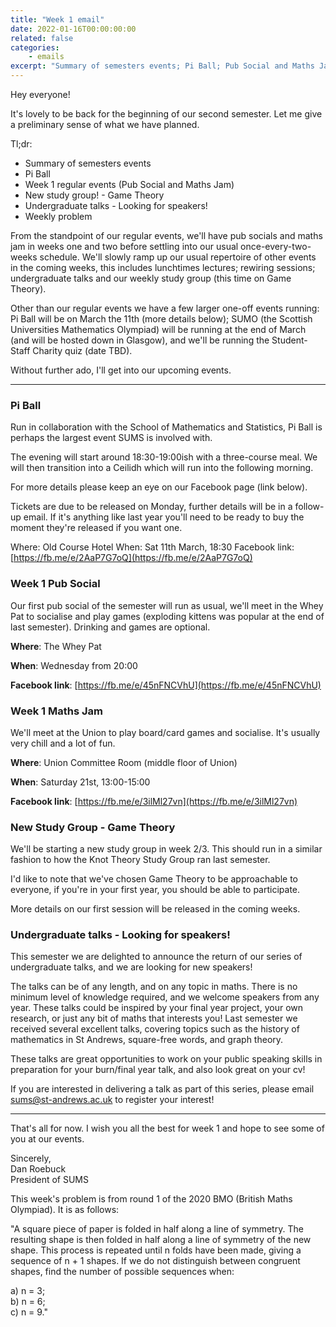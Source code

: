 ```yaml
---
title: "Week 1 email"
date: 2022-01-16T00:00:00:00
related: false
categories:
    - emails
excerpt: "Summary of semesters events; Pi Ball; Pub Social and Maths Jam; New study group! - Game Theory; Undergraduate talks - Looking for speakers!"
---
```


Hey everyone!

It's lovely to be back for the beginning of our second semester. Let me give a preliminary sense of what we have planned.

Tl;dr:
- Summary of semesters events
- Pi Ball
- Week 1 regular events (Pub Social and Maths Jam)
- New study group! - Game Theory
- Undergraduate talks - Looking for speakers!
- Weekly problem

From the standpoint of our regular events, we'll have pub socials and maths jam in weeks one and two before settling into our usual once-every-two-weeks schedule. We'll slowly ramp up our usual repertoire of other events in the coming weeks, this includes lunchtimes lectures; rewiring sessions; undergraduate talks and our weekly study group (this time on Game Theory).

Other than our regular events we have a few larger one-off events running: Pi Ball will be on March the 11th (more details below); SUMO (the Scottish Universities Mathematics Olympiad) will be running at the end of March (and will be hosted down in Glasgow), and we'll be running the Student-Staff Charity quiz (date TBD).

Without further ado, I'll get into our upcoming events.

----------------

### Pi Ball

Run in collaboration with the School of Mathematics and Statistics, Pi Ball is perhaps the largest event SUMS is involved with.

The evening will start around 18:30-19:00ish with a three-course meal. We will then transition into a Ceilidh which will run into the following morning.

For more details please keep an eye on our Facebook page (link below).

Tickets are due to be released on Monday, further details will be in a follow-up email. If it's anything like last year you'll need to be ready to buy the moment they're released if you want one.

Where: Old Course Hotel
When: Sat 11th March, 18:30
Facebook link: [https://fb.me/e/2AaP7G7oQ](https://fb.me/e/2AaP7G7oQ)


### Week 1 Pub Social

Our first pub social of the semester will run as usual, we'll meet in the Whey Pat to socialise and play games (exploding kittens was popular at the end of last semester). Drinking and games are optional.

**Where**: The Whey Pat

**When**: Wednesday from 20:00

**Facebook link**: [https://fb.me/e/45nFNCVhU](https://fb.me/e/45nFNCVhU)

### Week 1 Maths Jam

We'll meet at the Union to play board/card games and socialise. It's usually very chill and a lot of fun.

**Where**: Union Committee Room (middle floor of Union)

**When**: Saturday 21st, 13:00-15:00

**Facebook link**: [https://fb.me/e/3ilMl27vn](https://fb.me/e/3ilMl27vn)

### New Study Group - Game Theory

We'll be starting a new study group in week 2/3. This should run in a similar fashion to how the Knot Theory Study Group ran last semester.

I'd like to note that we've chosen Game Theory to be approachable to everyone, if you're in your first year, you should be able to participate.

More details on our first session will be released in the coming weeks.


### Undergraduate talks - Looking for speakers!

This semester we are delighted to announce the return of our series of undergraduate talks, and we are looking for new speakers!

The talks can be of any length, and on any topic in maths. There is no minimum level of knowledge required, and we welcome speakers from any year. These talks could be inspired by your final year project, your own research, or just any bit of maths that interests you! Last semester we received several excellent talks, covering topics such as the history of mathematics in St Andrews, square-free words, and graph theory.

These talks are great opportunities to work on your public speaking skills in preparation for your burn/final year talk, and also look great on your cv!

If you are interested in delivering a talk as part of this series, please email <sums@st-andrews.ac.uk> to register your interest!

------------

That's all for now. I wish you all the best for week 1 and hope to see some of you at our events.

Sincerely,<br>
Dan Roebuck<br>
President of SUMS


This week's problem is from round 1 of the 2020 BMO (British Maths Olympiad). It is as follows:

"A square piece of paper is folded in half along a line of symmetry. The resulting shape is then folded in half along a line of symmetry of the new shape. This process is repeated until n folds have been made, giving a sequence of n + 1 shapes. If we do not distinguish between congruent shapes, find the number of possible sequences when:

a) n = 3;<br>
b) n = 6;<br>
c) n = 9."<br>

